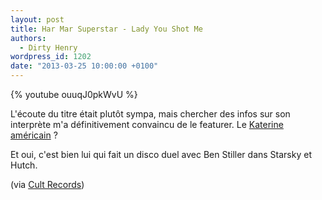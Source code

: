 ```yaml
---
layout: post
title: Har Mar Superstar - Lady You Shot Me
authors:
  - Dirty Henry
wordpress_id: 1202
date: "2013-03-25 10:00:00 +0100"
---
```


{% youtube ouuqJ0pkWvU %}

L'écoute du titre était plutôt sympa, mais chercher des infos sur son interprète
m'a définitivement convaincu de le featurer. Le [Katerine américain][1] ?

Et oui, c'est bien lui qui fait un disco duel avec Ben Stiller dans Starsky et
Hutch.

(via [Cult Records](http://www.cultrecords.com/splash/harmar-byebye17/))

[1]:
  http://www.serialoptimist.com/interviews/an-interview-with-the-amazing-har-mar-superstar-2903.html
